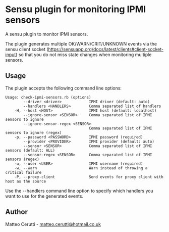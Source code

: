 # Sensu plugin for monitoring IPMI sensors

A sensu plugin to monitor IPMI sensors.

The plugin generates multiple OK/WARN/CRIT/UNKNOWN events via the sensu client socket (https://sensuapp.org/docs/latest/clients#client-socket-input)
so that you do not miss state changes when monitoring multiple sensors.

## Usage

The plugin accepts the following command line options:

```
Usage: check-ipmi-sensors.rb (options)
        --driver <driver>            IPMI driver (default: auto)
        --handlers <HANDLERS>        Comma separated list of handlers
    -H, --host <HOST>                IPMI host (default: localhost)
        --ignore-sensor <SENSOR>     Comma separated list of IPMI sensors to ignore
        --ignore-sensor-regex <SENSOR>
                                     Comma separated list of IPMI sensors to ignore (regex)
    -p, --password <PASSWORD>        IPMI password (required)
        --provider <PROVIDER>        IPMI provider (default: auto)
        --sensor <SENSOR>            Comma separated list of IPMI sensors (default: ALL)
        --sensor-regex <SENSOR>      Comma separated list of IPMI sensors (regex)
    -u, --user <USER>                IPMI username (required)
    -w, --warn                       Warn instead of throwing a critical failure
    -P, --proxy-client               Send events for proxy client with host as the source
```

Use the --handlers command line option to specify which handlers you want to use for the generated events.

## Author
Matteo Cerutti - <matteo.cerutti@hotmail.co.uk>
